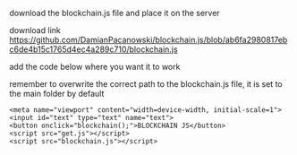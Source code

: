 download the blockchain.js file and place it on the server

download link https://github.com/DamianPacanowski/blockchain.js/blob/ab6fa2980817ebc6de4b15c1765d4ec4a289c710/blockchain.js

add the code below where you want it to work

remember to overwrite the correct path to the blockchain.js file, it is set to the main folder by default

 	<meta name="viewport" content="width=device-width, initial-scale=1">
	<input id="text" type="text" name="text">
	<button onclick="blockchain();">BLOCKCHAIN JS</button>
	<script src="get.js"></script>
	<script src="blockchain.js"></script>
 

